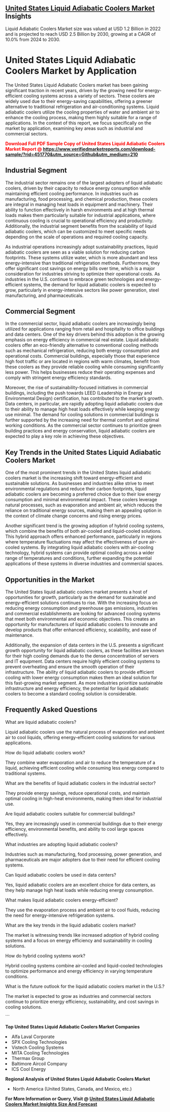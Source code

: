 <h2><a href="https://www.verifiedmarketreports.com/download-sample/?rid=451770&amp;utm_source=Github&amp;utm_medium=210" target="_blank">United States Liquid Adiabatic Coolers Market</a> Insights</h2><p>Liquid Adiabatic Coolers Market size was valued at USD 1.2 Billion in 2022 and is projected to reach USD 2.5 Billion by 2030, growing at a CAGR of 10.0% from 2024 to 2030.</p><p><h1>United States Liquid Adiabatic Coolers Market by Application</h1><p>The United States Liquid Adiabatic Coolers market has been gaining significant traction in recent years, driven by the growing need for energy-efficient cooling systems across a variety of sectors. These coolers are widely used due to their energy-saving capabilities, offering a greener alternative to traditional refrigeration and air-conditioning systems. Liquid adiabatic coolers utilize the cooling properties of water and ambient air to enhance the cooling process, making them highly suitable for a range of applications. In the context of this report, we focus specifically on the market by application, examining key areas such as industrial and commercial sectors. <strong><p><span class=""><span style="color: #ff0000;"><strong>Download Full PDF Sample Copy of United States Liquid Adiabatic Coolers Market Report</strong> @ </span><a href="https://www.verifiedmarketreports.com/download-sample/?rid=451770&amp;utm_source=Github&amp;utm_medium=210" target="_blank">https://www.verifiedmarketreports.com/download-sample/?rid=451770&amp;utm_source=Github&amp;utm_medium=210</a></span></p></strong></p><h2>Industrial Segment</h2><p>The industrial sector remains one of the largest adopters of liquid adiabatic coolers, driven by their capacity to reduce energy consumption while maintaining efficient cooling performance. In industries such as manufacturing, food processing, and chemical production, these coolers are integral in managing heat loads in equipment and machinery. Their ability to function effectively in harsh environments and at high thermal loads makes them particularly suitable for industrial applications, where continuous cooling is crucial to operational efficiency and productivity. Additionally, the industrial segment benefits from the scalability of liquid adiabatic coolers, which can be customized to meet specific needs depending on the scale of operations and required cooling capacity.</p><p>As industrial operations increasingly adopt sustainability practices, liquid adiabatic coolers are seen as a viable solution for reducing carbon footprints. These systems utilize water, which is more abundant and less energy-intensive than traditional refrigeration methods. Furthermore, they offer significant cost savings on energy bills over time, which is a major consideration for industries striving to optimize their operational costs. As industries in the U.S. continue to embrace green technologies and energy-efficient systems, the demand for liquid adiabatic coolers is expected to grow, particularly in energy-intensive sectors like power generation, steel manufacturing, and pharmaceuticals.</p><h2>Commercial Segment</h2><p>In the commercial sector, liquid adiabatic coolers are increasingly being utilized for applications ranging from retail and hospitality to office buildings and data centers. One of the key drivers behind this adoption is the growing emphasis on energy efficiency in commercial real estate. Liquid adiabatic coolers offer an eco-friendly alternative to conventional cooling methods such as mechanical refrigeration, reducing both energy consumption and operational costs. Commercial buildings, especially those that experience high foot traffic or are located in regions with warm climates, benefit from these coolers as they provide reliable cooling while consuming significantly less power. This helps businesses reduce their operating expenses and comply with stringent energy efficiency standards.</p><p>Moreover, the rise of sustainability-focused initiatives in commercial buildings, including the push towards LEED (Leadership in Energy and Environmental Design) certification, has contributed to the market’s growth. Data centers, in particular, are rapidly adopting liquid adiabatic coolers due to their ability to manage high heat loads effectively while keeping energy use minimal. The demand for cooling solutions in commercial buildings is further supported by the increasing need for thermal comfort and optimal working conditions. As the commercial sector continues to prioritize green building practices and energy conservation, liquid adiabatic coolers are expected to play a key role in achieving these objectives.</p><h2>Key Trends in the United States Liquid Adiabatic Coolers Market</h2><p>One of the most prominent trends in the United States liquid adiabatic coolers market is the increasing shift toward energy-efficient and sustainable solutions. As businesses and industries alike strive to meet environmental regulations and reduce their carbon footprints, liquid adiabatic coolers are becoming a preferred choice due to their low energy consumption and minimal environmental impact. These coolers leverage natural processes, such as evaporation and ambient air, which reduces the reliance on traditional energy sources, making them an appealing option in the context of climate change concerns and rising energy prices.</p><p>Another significant trend is the growing adoption of hybrid cooling systems, which combine the benefits of both air-cooled and liquid-cooled solutions. This hybrid approach offers enhanced performance, particularly in regions where temperature fluctuations may affect the effectiveness of pure air-cooled systems. By integrating liquid adiabatic coolers with air-cooling technology, hybrid systems can provide optimal cooling across a wider range of temperatures and conditions, further expanding the potential applications of these systems in diverse industries and commercial spaces.</p><h2>Opportunities in the Market</h2><p>The United States liquid adiabatic coolers market presents a host of opportunities for growth, particularly as the demand for sustainable and energy-efficient solutions continues to rise. With the increasing focus on reducing energy consumption and greenhouse gas emissions, industries and commercial establishments are looking for advanced cooling systems that meet both environmental and economic objectives. This creates an opportunity for manufacturers of liquid adiabatic coolers to innovate and develop products that offer enhanced efficiency, scalability, and ease of maintenance.</p><p>Additionally, the expansion of data centers in the U.S. presents a significant growth opportunity for liquid adiabatic coolers, as these facilities are known for their high cooling demands due to the dense concentration of servers and IT equipment. Data centers require highly efficient cooling systems to prevent overheating and ensure the smooth operation of their infrastructure. The ability of liquid adiabatic coolers to provide efficient cooling with lower energy consumption makes them an ideal solution for this fast-growing market segment. As more industries prioritize sustainable infrastructure and energy efficiency, the potential for liquid adiabatic coolers to become a standard cooling solution is considerable.</p><h2>Frequently Asked Questions</h2><p>What are liquid adiabatic coolers?</p><p>Liquid adiabatic coolers use the natural process of evaporation and ambient air to cool liquids, offering energy-efficient cooling solutions for various applications.</p><p>How do liquid adiabatic coolers work?</p><p>They combine water evaporation and air to reduce the temperature of a liquid, achieving efficient cooling while consuming less energy compared to traditional systems.</p><p>What are the benefits of liquid adiabatic coolers in the industrial sector?</p><p>They provide energy savings, reduce operational costs, and maintain optimal cooling in high-heat environments, making them ideal for industrial use.</p><p>Are liquid adiabatic coolers suitable for commercial buildings?</p><p>Yes, they are increasingly used in commercial buildings due to their energy efficiency, environmental benefits, and ability to cool large spaces effectively.</p><p>What industries are adopting liquid adiabatic coolers?</p><p>Industries such as manufacturing, food processing, power generation, and pharmaceuticals are major adopters due to their need for efficient cooling systems.</p><p>Can liquid adiabatic coolers be used in data centers?</p><p>Yes, liquid adiabatic coolers are an excellent choice for data centers, as they help manage high heat loads while reducing energy consumption.</p><p>What makes liquid adiabatic coolers energy-efficient?</p><p>They use the evaporation process and ambient air to cool fluids, reducing the need for energy-intensive refrigeration systems.</p><p>What are the key trends in the liquid adiabatic coolers market?</p><p>The market is witnessing trends like increased adoption of hybrid cooling systems and a focus on energy efficiency and sustainability in cooling solutions.</p><p>How do hybrid cooling systems work?</p><p>Hybrid cooling systems combine air-cooled and liquid-cooled technologies to optimize performance and energy efficiency in varying temperature conditions.</p><p>What is the future outlook for the liquid adiabatic coolers market in the U.S.?</p><p>The market is expected to grow as industries and commercial sectors continue to prioritize energy efficiency, sustainability, and cost savings in cooling solutions.</p>```</p><p><strong>Top United States Liquid Adiabatic Coolers Market Companies</strong></p><div data-test-id=""><p><li>Alfa Laval Corporate</li><li> SPX Cooling Technologies</li><li> Vistech Cooling Systems</li><li> MITA Cooling Technologies</li><li> Thermax Group</li><li> Baltimore Aircoil Company</li><li> ICS Cool Energy</li></p><div><strong>Regional Analysis of&nbsp;United States Liquid Adiabatic Coolers Market</strong></div><ul><li dir="ltr"><p dir="ltr">North America&nbsp;(United States, Canada, and Mexico, etc.)</p></li></ul><p><strong>For More Information or Query, Visit @&nbsp;</strong><strong><a href="https://www.verifiedmarketreports.com/product/liquid-adiabatic-coolers-market/?utm_source=Github&amp;utm_medium=210" target="_blank">United States Liquid Adiabatic Coolers Market Insights Size And Forecast</a></strong></p></div>
